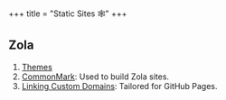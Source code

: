 +++
title = "Static Sites 🕸️"
+++

## Zola
1. [Themes](https://www.getzola.org/themes/)
2. [CommonMark](https://commonmark.org): Used to build Zola sites.
3. [Linking Custom Domains](https://richpauloo.github.io/2019-11-17-Linking-a-Custom-Domain-to-Github-Pages/): Tailored for GitHub Pages.
